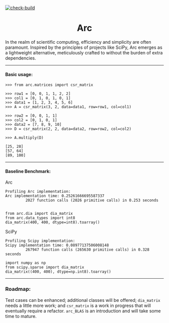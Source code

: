 [![check-build](https://github.com/Bchass/Arc/actions/workflows/test-actions.yml/badge.svg)](https://github.com/Bchass/Arc/actions/workflows/test-actions.yml)

<h1 align="center">
Arc
</h1>

In the realm of scientific computing, efficiency and simplicity are often paramount. Inspired by the principles of projects like SciPy, Arc emerges as a lightweight alternative, meticulously crafted to without the burden of extra dependencies.

---

#### Basic usage:

```python3
>>> from arc.matrices import csr_matrix

>>> row1 = [0, 0, 1, 1, 2, 2]
>>> col1 = [0, 1, 0, 1, 0, 1]
>>> data1 = [1, 2, 3, 4, 5, 6]
>>> A = csr_matrix(3, 2, data=data1, row=row1, col=col1)

>>> row2 = [0, 0, 1, 1]
>>> col2 = [0, 1, 0, 1]
>>> data2 = [7, 8, 9, 10]
>>> D = csr_matrix(2, 2, data=data2, row=row2, col=col2)

>>> A.multiply(D)

[25, 28]
[57, 64]
[89, 100]
```

---

#### Baseline Benchmark:

Arc
```
Profiling Arc implementation:
Arc implementation time: 0.25261666695587337
         2027 function calls (2026 primitive calls) in 0.253 seconds
```

```python3

from arc.dia import dia_matrix
from arc.data_types import int8
dia_matrix(400, 400, dtype=int8).toarray()
```

SciPy

```
Profiling Scipy implementation:
Scipy implementation time: 0.08977137506008148
         267947 function calls (265630 primitive calls) in 0.328 seconds
```

```python3
import numpy as np
from scipy.sparse import dia_matrix
dia_matrix((400, 400), dtype=np.int8).toarray()
```

---

###  Roadmap:
Test cases can be enhanced; additional classes will be offered; `dia_matrix` needs a little more work; and `csr_matrix` is a work in progress that will eventually require a refactor. `arc_BLAS` is an introduction and will take some time to mature.
